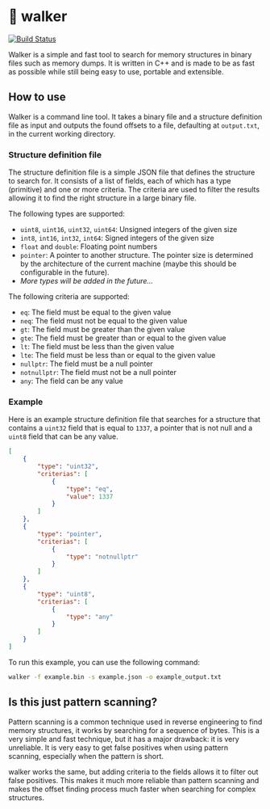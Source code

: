 # 🚶 walker

[![Build Status](https://app.travis-ci.com/revoverflow/walker.svg?branch=main)](https://app.travis-ci.com/revoverflow/walker)

Walker is a simple and fast tool to search for memory structures in binary files such as memory dumps. It is written in C++ and is made to be as fast as possible while still being easy to use, portable and extensible.

## How to use

Walker is a command line tool. It takes a binary file and a structure definition file as input and outputs the found offsets to a file, defaulting at `output.txt`, in the current working directory.

### Structure definition file

The structure definition file is a simple JSON file that defines the structure to search for. It consists of a list of fields, each of which has a type (primitive) and one or more criteria. The criteria are used to filter the results allowing it to find the right structure in a large binary file.

The following types are supported:
- `uint8`, `uint16`, `uint32`, `uint64`: Unsigned integers of the given size
- `int8`, `int16`, `int32`, `int64`: Signed integers of the given size
- `float` and `double`: Floating point numbers
- `pointer`: A pointer to another structure. The pointer size is determined by the architecture of the current machine (maybe this should be configurable in the future).
- *More types will be added in the future...*

The following criteria are supported:
- `eq`: The field must be equal to the given value
- `neq`: The field must not be equal to the given value
- `gt`: The field must be greater than the given value
- `gte`: The field must be greater than or equal to the given value
- `lt`: The field must be less than the given value
- `lte`: The field must be less than or equal to the given value
- `nullptr`: The field must be a null pointer
- `notnullptr`: The field must not be a null pointer
- `any`: The field can be any value

### Example

Here is an example structure definition file that searches for a structure that contains a `uint32` field that is equal to `1337`, a pointer that is not null and a `uint8` field that can be any value.

```json
[
    {
        "type": "uint32",
        "criterias": [
            {
                "type": "eq",
                "value": 1337
            }
        ]
    },
    {
        "type": "pointer",
        "criterias": [
            {
                "type": "notnullptr"
            }
        ]
    },
    {
        "type": "uint8",
        "criterias": [
            {
                "type": "any"
            }
        ]
    }
]
```

To run this example, you can use the following command:

```bash
walker -f example.bin -s example.json -o example_output.txt
```

## Is this just pattern scanning?

Pattern scanning is a common technique used in reverse engineering to find memory structures, it works by searching for a sequence of bytes. This is a very simple and fast technique, but it has a major drawback: it is very unreliable. It is very easy to get false positives when using pattern scanning, especially when the pattern is short.

walker works the same, but adding criteria to the fields allows it to filter out false positives. This makes it much more reliable than pattern scanning and makes the offset finding process much faster when searching for complex structures.
